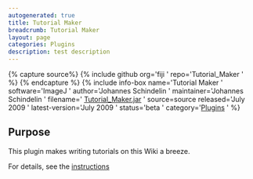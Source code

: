 ```yaml
---
autogenerated: true
title: Tutorial Maker
breadcrumb: Tutorial Maker
layout: page
categories: Plugins
description: test description
---
```



{% capture source%}
{% include github org='fiji ' repo='Tutorial\_Maker ' %}
{% endcapture %}
{% include info-box name='Tutorial Maker ' software='ImageJ ' author='Johannes Schindelin ' maintainer='Johannes Schindelin ' filename=' [Tutorial\_Maker.jar](http://update.fiji.sc/plugins/Tutorial_Maker.jar-20090721160531) ' source=source released='July 2009 ' latest-version='July 2009 ' status='beta ' category='[Plugins](_Category_Plugins ) ' %}

## Purpose

This plugin makes writing tutorials on this Wiki a breeze.

For details, see the [instructions](How_to_make_a_new_tutorial )


